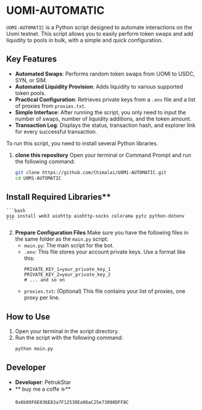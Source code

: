 # UOMI-AUTOMATIC

`UOMI-AUTOMATIC` is a Python script designed to automate interactions on the Uomi testnet. This script allows you to easily perform token swaps and add liquidity to pools in bulk, with a simple and quick configuration.

## Key Features
* **Automated Swaps**: Performs random token swaps from UOMI to USDC, SYN, or SIM.
* **Automated Liquidity Provision**: Adds liquidity to various supported token pools.
* **Practical Configuration**: Retrieves private keys from a `.env` file and a list of proxies from `proxies.txt`.
* **Simple Interface**: After running the script, you only need to input the number of swaps, number of liquidity additions, and the token amount.
* **Transaction Log**: Displays the status, transaction hash, and explorer link for every successful transaction.


To run this script, you need to install several Python libraries.

1.  **clone this repository**
    Open your terminal or Command Prompt and run the following command:
    ```bash
    git clone https://github.com/Chimalai/U0M1-AUTOMATIC.git
    cd U0M1-AUTOMATIC
    ```
## Install Required Libraries**
    ```bash
    pip install web3 aiohttp aiohttp-socks colorama pytz python-dotenv
    ```

2.  **Prepare Configuration Files**
    Make sure you have the following files in the same folder as the `main.py` script:
    * `main.py`: The main script for the bot.
    * `.env`: This file stores your account private keys. Use a format like this:
        ```
        PRIVATE_KEY_1=your_private_key_1
        PRIVATE_KEY_2=your_private_key_2
        # ... and so on
        ```
    * `proxies.txt`: (Optional) This file contains your list of proxies, one proxy per line.

## How to Use
1.  Open your terminal in the script directory.
2.  Run the script with the following command:
    ```bash
    python main.py
    ```


## Developer
* **Developer**: PetrukStar
* ** buy me a coffe ☕** 
    ```bash
    0x6b09F6E036E83a7F12530Ea96aC25e73090DFF8C
    ```
